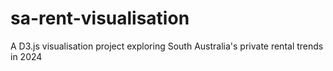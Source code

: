 # sa-rent-visualisation
A D3.js visualisation project exploring South Australia's private rental trends in 2024
